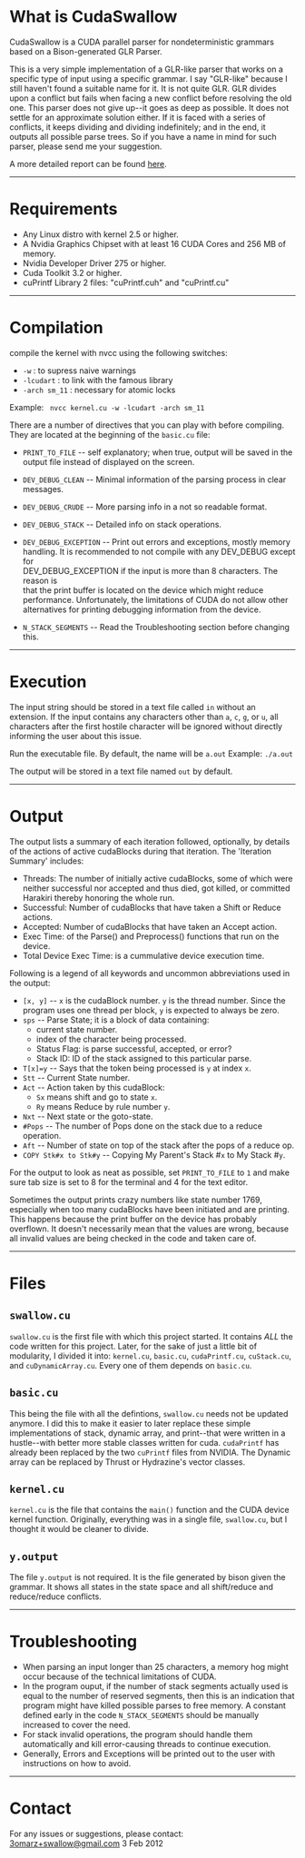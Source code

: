 What is CudaSwallow
===================

CudaSwallow is a CUDA parallel parser for nondeterministic grammars based on a Bison-generated GLR Parser.

This is a very simple implementation of a GLR-like parser that works on a 
specific type of input using a specific grammar. I say "GLR-like" because I 
still haven't found a suitable name for it. It is not quite GLR. GLR divides 
upon a conflict but fails when facing a new conflict before resolving the old 
one. This parser does not give up--it goes as deep as possible. It does not 
settle for an approximate solution either. If it is faced with a series of 
conflicts, it keeps dividing and dividing indefinitely; and in the end, it 
outputs all possible parse trees. So if you have a name in mind for such 
parser, please send me your suggestion.

A more detailed report can be found [here](http://docs.google.com/document/pub?id=1iHpUBOPMwvJrWQHLHhUPHmU2t5KVieq25KItU-UbMpM).


--------------------------------------------------------------------------------

Requirements
============

- Any Linux distro with kernel 2.5 or higher.
- A Nvidia Graphics Chipset with at least 16 CUDA Cores and 256 MB of memory.
- Nvidia Developer Driver 275 or higher.
- Cuda Toolkit 3.2 or higher.
- cuPrintf Library 2 files: "cuPrintf.cuh" and "cuPrintf.cu"

--------------------------------------------------------------------------------

Compilation
===========

compile the kernel with nvcc using the following switches:
- `-w` : to supress naive warnings
- `-lcudart` : to link with the famous library
- `-arch sm_11` : necessary for atomic locks

Example: 
<code> nvcc kernel.cu -w -lcudart -arch sm_11 </code>

There are a number of directives that you can play with before compiling.
They are located at the beginning of the `basic.cu` file:

- `PRINT_TO_FILE` -- self explanatory; when true, output will be saved in 
	the output file instead of displayed on the screen.

- `DEV_DEBUG_CLEAN` -- Minimal information of the parsing process in clear messages. 

- `DEV_DEBUG_CRUDE` -- More parsing info in a not so readable format.

- `DEV_DEBUG_STACK` -- Detailed info on stack operations.

- `DEV_DEBUG_EXCEPTION` -- Print out errors and exceptions, mostly memory 	
	handling. 	It is recommended to not compile with any DEV_DEBUG except for 	
	DEV_DEBUG_EXCEPTION if the input is more than 8 characters. The reason is 	
	that the print buffer is located on the device which might reduce 	
	performance. Unfortunately, the limitations of CUDA do not allow other 	
	alternatives for printing debugging information from the device.

- `N_STACK_SEGMENTS` -- Read the Troubleshooting section before changing this.


--------------------------------------------------------------------------------

Execution
=========

The input string should be stored in a text file called `in` without an extension.
If the input contains any characters other than `a`, `c`, `g`, or `u`, all characters
after the first hostile character will be ignored without directly
informing the user about this issue.

Run the executable file. By default, the name will be `a.out`
Example: `./a.out`

The output will be stored in a text file named `out` by default.

--------------------------------------------------------------------------------

Output
======

The output lists a summary of each iteration followed, optionally, by 
details of the actions of active cudaBlocks during that iteration.
The 'Iteration Summary' includes:
- Threads: The number of initially active cudaBlocks, some of which were neither 
		 successful nor accepted and thus died, got killed, or committed 
		 Harakiri thereby honoring the whole run.
- Successful: Number of cudaBlocks that have taken a Shift or Reduce actions.
- Accepted:   Number of cudaBlocks that have taken an Accept action.
- Exec Time:  of the Parse() and Preprocess() functions that run on the device.
- Total Device Exec Time: is a cummulative device execution time. 

Following is a legend of all keywords and uncommon abbreviations used 
in the output:
- `[x, y]` -- `x` is the cudaBlock number. `y` is the thread number. Since the program
			uses one thread per block, `y` is expected to always be zero.
- `sps` -- Parse State; it is a block of data containing:
	- current state number.
	- index of the character being processed.
	- Status Flag: is parse successful, accepted, or error?
	- Stack ID: ID of the stack assigned to this particular parse.
- `T[x]=y` -- Says that the token being processed is `y` at index `x`.
- `Stt` -- Current State number.
- `Act` -- Action taken by this cudaBlock: 
	- `Sx` means shift and go to state `x`.
	- `Ry` means Reduce by rule number `y`.
- `Nxt` -- Next state or the goto-state.
- `#Pops` -- The number of Pops done on the stack due to a reduce operation.
- `Aft` -- Number of state on top of the stack after the pops of a reduce op.
- `COPY Stk#x to Stk#y` -- Copying My Parent's Stack #`x` to My Stack #`y`.

For the output to look as neat as possible, set `PRINT_TO_FILE` to `1` and
make sure tab size is set to 8 for the terminal and 4 for the text editor.

Sometimes the output prints crazy numbers like state number 1769, especially
when too many cudaBlocks have been initiated and are printing. This happens
because the print buffer on the device has probably overflown. It doesn't
necessarily mean that the values are wrong, because all invalid values are
being checked in the code and taken care of.

--------------------------------------------------------------------------------

Files
=====

`swallow.cu`
------------
`swallow.cu` is the first file with which this project started.
It contains *ALL* the code written for this project. Later, 
for the sake of just a little bit of modularity, I divided it into: 
`kernel.cu`, 
`basic.cu`, 
`cudaPrintf.cu`, 
`cuStack.cu`, and 
`cuDynamicArray.cu`. 
Every one of them depends on `basic.cu`.

`basic.cu`
----------
This being the file with all the defintions, `swallow.cu` needs not 
be updated anymore. I did this to make it easier to later replace 
these simple implementations of stack, dynamic array, and 
print--that were written in a hustle--with better more stable 
classes written for cuda. `cudaPrintf` has already been replaced by 
the two `cuPrintf` files from NVIDIA. The Dynamic array can be replaced by Thrust
or Hydrazine's vector classes. 

`kernel.cu`
-----------
`kernel.cu` is the file that contains the `main()` function and
the CUDA device kernel function. Originally, everything was in
a single file, `swallow.cu`, but I thought it would be cleaner to divide.

`y.output`
----------
The file `y.output` is not required. It is the file generated by bison given
the grammar. It shows all states in the state space and all shift/reduce
and reduce/reduce conflicts.

--------------------------------------------------------------------------------

Troubleshooting
===============

- When parsing an input longer than 25 characters, a memory hog might occur
  because of the technical limitations of CUDA.
- In the program ouput, if the number of stack segments actually used is 
  equal to the number of reserved segments, then this is an indication that
  program might have killed possible parses to free memory. A constant
  defined early in the code `N_STACK_SEGMENTS` should be manually increased to
  cover the need.
- For stack invalid operations, the program should handle them automatically
  and kill error-causing threads to continue execution.
- Generally, Errors and Exceptions will be printed out to the user with
  instructions on how to avoid.
  
--------------------------------------------------------------------------------

Contact
=======

For any issues or suggestions, please contact: 3omarz+swallow@gmail.com
3 Feb 2012

